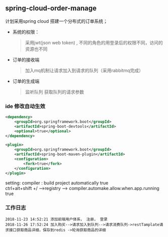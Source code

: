 ## spring-cloud-order-manage
计划采用spring cloud 搭建一个分布式的订单系统； 

* 系统的权限：
    >采用jwt(json web token) , 不同的角色的用登录后的权限不同，访问的资源也不同

* 订单的接收端
    >加入mq机制让请求加入到请求的队列（采用rabbitmq完成）    


* 订单的生成端
    >监听队列 获取队列的请求参数
    
    
    
    
### ide 修改自动生效
```xml
<dependency>
    <groupId>org.springframework.boot</groupId>
    <artifactId>spring-boot-devtools</artifactId>
    <optional>true</optional>
</dependency>

<plugin>
    <groupId>org.springframework.boot</groupId>
    <artifactId>spring-boot-maven-plugin</artifactId>
    <configuration>
        <fork>true</fork>
    </configuration>
</plugin>

```

setting:  compiler  : build project automatically true   
ctrl+alt+shift +/  -->registry --> compiler.automake.allow.when.app.running true  


### 工作日志
```log
2018-11-23 14:52:21 添加前端用户体系， 注册， 登录
2018-11-26 17:52:24 加入购买-->请求加入到队列-->请求消费队列->restTamplate请求接口获取商品详细，保存到redis ->轮询获取商品的详细

```

